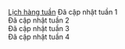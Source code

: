 [Lịch hàng tuần](https://docs.google.com/spreadsheets/d/1QlSGRFpqcUzoVO1PdoDNPWBo90_g0JUS82J1MujDfGc/edit?usp=sharing)
Đã cập nhật tuần 1 <br>
Đã cập nhật tuần 2 <br>
Đã cập nhật tuần 3 <br>
Đã cập nhật tuần 4 <br>

